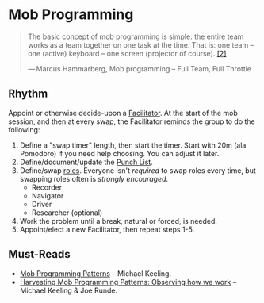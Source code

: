 # Mob Programming

> The basic concept of mob programming is simple: the entire team works as a team together on one task at the time. That is: one team – one (active) keyboard – one screen (projector of course). [[2]](https://en.wikipedia.org/wiki/Mob_programming#cite_note-2)
> 
> — Marcus Hammarberg, Mob programming – Full Team, Full Throttle

## Rhythm

Appoint or otherwise decide-upon a [Facilitator](https://github.com/michaelkeeling/mob-programming-patterns#patterns). At the start of the mob session, and then at every swap, the Facilitator reminds the group to do the following:

1. Define a "swap timer" length, then start the timer. Start with 20m (ala Pomodoro) if you need help choosing. You can adjust it later.
2. Define/document/update the [Punch List](https://github.com/michaelkeeling/mob-programming-patterns#patterns).
3. Define/swap [roles](https://github.com/michaelkeeling/mob-programming-patterns#patterns). Everyone isn't _required_ to swap roles every time, but swapping roles often is _strongly encouraged_.
	- Recorder
	- Navigator
	- Driver
	- Researcher (optional)
4. Work the problem until a break, natural or forced, is needed.
5. Appoint/elect a new Facilitator, then repeat steps 1-5.

## Must-Reads

- [Mob Programming Patterns](https://github.com/michaelkeeling/mob-programming-patterns) – Michael Keeling.
- [Harvesting Mob Programming Patterns: Observing how we work](https://www.agilealliance.org/resources/experience-reports/harvesting-mob-programming-patterns-observing-how-we-work/) – Michael Keeling & Joe Runde.

<!--stackedit_data:
eyJoaXN0b3J5IjpbMjE0NjA4Nzc4MiwxMzU0NjY4OTYzXX0=
-->